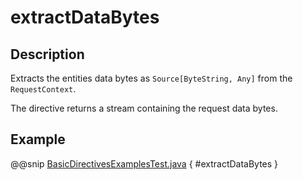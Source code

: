<a id="extractdatabytes-java"></a>
# extractDataBytes

## Description

Extracts the entities data bytes as `Source[ByteString, Any]` from the `RequestContext`.

The directive returns a stream containing the request data bytes.

## Example

@@snip [BasicDirectivesExamplesTest.java](../../../../../../../test/java/docs/http/javadsl/server/directives/BasicDirectivesExamplesTest.java) { #extractDataBytes }